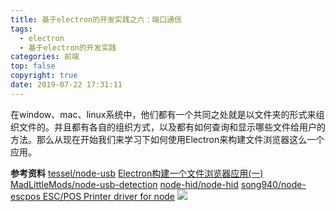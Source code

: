 ```yaml
---
title: 基于electron的开发实践之六：端口通信
tags:
  - electron
  - 基于electron的开发实践
categories: 前端
top: false
copyright: true
date: 2019-07-22 17:31:11
---
```

在window、mac、linux系统中，他们都有一个共同之处就是以文件夹的形式来组织文件的。并且都有各自的组织方式，以及都有如何查询和显示哪些文件给用户的方法。那么从现在开始我们来学习下如何使用Electron来构建文件浏览器这么一个应用。
<!--more-->

**参考资料**
[tessel/node-usb](https://github.com/tessel/node-usb)
[Electron构建一个文件浏览器应用(一)](https://www.cnblogs.com/tugenhua0707/p/11080473.html)
[MadLittleMods/node-usb-detection](https://github.com/MadLittleMods/node-usb-detection)
[node-hid/node-hid](https://github.com/node-hid/node-hid)
[song940/node-escpos ESC/POS Printer driver for node](https://github.com/song940/node-escpos)
![](http://static.zhyjor.com/wexin.png)